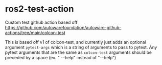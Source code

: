 # ros2-test-action
Custom test github action based off https://github.com/autowarefoundation/autoware-github-actions/tree/main/colcon-test

This is based off v1 of colcon-test, and currently just adds an optional argument `pytest-args` which 
is a string of arguments to pass to pytest. Any pytest arguments that are the same as `colcon-test` arguments
should be preceded by a space (ex. " --help" instead of "--help")

